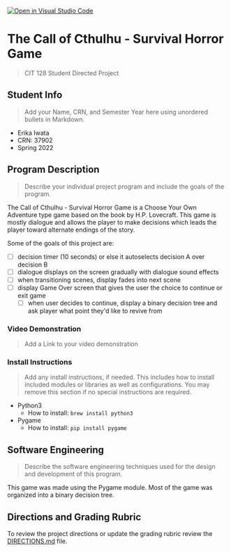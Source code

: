 [![Open in Visual Studio Code](https://classroom.github.com/assets/open-in-vscode-f059dc9a6f8d3a56e377f745f24479a46679e63a5d9fe6f495e02850cd0d8118.svg)](https://classroom.github.com/online_ide?assignment_repo_id=6908356&assignment_repo_type=AssignmentRepo)
# The Call of Cthulhu - Survival Horror Game

>CIT 128 Student Directed Project

## Student Info

>Add your Name, CRN, and Semester Year here using unordered bullets in Markdown.

* Erika Iwata
* CRN: 37902
* Spring 2022

## Program Description

>Describe your individual project program and include the goals of the program.

The Call of Cthulhu - Survival Horror Game is a Choose Your Own Adventure type game based on the book by H.P. Lovecraft. This game is mostly dialogue and allows the player to make decisions which leads the player toward alternate endings of the story.

Some of the goals of this project are:
- [ ] decision timer (10 seconds) or else it autoselects decision A over decision B
- [ ] dialogue displays on the screen gradually with dialogue sound effects
- [ ] when transitioning scenes, display fades into next scene
- [ ] display Game Over screen that gives the user the choice to continue or exit game
    - [ ] when user decides to continue, display a binary decision tree and ask player what point they'd like to revive from

### Video Demonstration

>Add a Link to your video demonstration

### Install Instructions

>Add any install instructions, if needed. This includes how to install included modules or libraries as well as configurations. You may remove this section if no special instructions are required.

- Python3
    - How to install: `brew install python3`
- Pygame
    - How to install: `pip install pygame`

## Software Engineering

>Describe the software engineering techniques used for the design and development of this program.

This game was made using the Pygame module. Most of the game was organized into a binary decision tree.

## Directions and Grading Rubric

To review the project directions or update the grading rubric review the [DIRECTIONS.md](DIRECTIONS.md) file.
